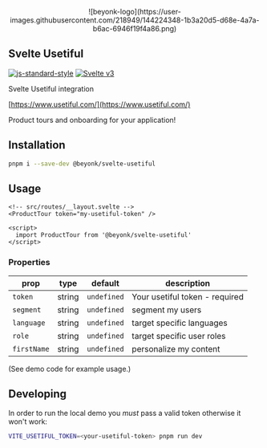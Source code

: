 <p align="center">
  ![beyonk-logo](https://user-images.githubusercontent.com/218949/144224348-1b3a20d5-d68e-4a7a-b6ac-6946f19f4a86.png)
</p>

## Svelte Usetiful

[![js-standard-style](https://img.shields.io/badge/code%20style-standard-brightgreen.svg)](http://standardjs.com) [![Svelte v3](https://img.shields.io/badge/svelte-v3-blueviolet.svg)](https://svelte.dev)

Svelte Usetiful integration

[https://www.usetiful.com/](https://www.usetiful.com/)

Product tours and onboarding for your application!

## Installation

```sh
pnpm i --save-dev @beyonk/svelte-usetiful
```

## Usage

```svelte
<!-- src/routes/__layout.svelte -->
<ProductTour token="my-usetiful-token" />

<script>
  import ProductTour from '@beyonk/svelte-usetiful'
</script>
```

### Properties

| prop | type | default | description |
| ---- | ---- | ------- | ----------- |
| `token` | string | `undefined` | Your usetiful token - required |
| `segment` | string | `undefined` | segment my users |
| `language` | string | `undefined` | target specific languages |
| `role` | string | `undefined` | target specific user roles |
| `firstName` | string | `undefined` | personalize my content |

(See demo code for example usage.)

## Developing

In order to run the local demo you *must* pass a valid token otherwise it won't work:

```sh
VITE_USETIFUL_TOKEN=<your-usetiful-token> pnpm run dev
```
